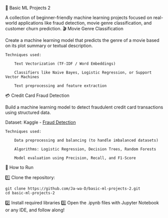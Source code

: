 🤖 Basic ML Projects 2

A collection of beginner-friendly machine learning projects focused on real-world applications like fraud detection, movie genre classification, and customer churn prediction.
🎬 Movie Genre Classification

Create a machine learning model that predicts the genre of a movie based on its plot summary or textual description.

    Techniques used:

        Text Vectorization (TF-IDF / Word Embeddings)

        Classifiers like Naive Bayes, Logistic Regression, or Support Vector Machines

        Text preprocessing and feature extraction

💳 Credit Card Fraud Detection

Build a machine learning model to detect fraudulent credit card transactions using structured data.

  Dataset: Kaggle - [Fraud Detection](https://www.kaggle.com/datasets/kartik2112/fraud-detection) 


    Techniques used:

        Data preprocessing and balancing (to handle imbalanced datasets)

        Algorithms: Logistic Regression, Decision Trees, Random Forests

        Model evaluation using Precision, Recall, and F1-Score

🚀 How to Run

1️⃣ Clone the repository:

    git clone https://github.com/Ja-wa-D/basic-ml-projects-2.git
    cd basic-ml-projects-2

2️⃣ Install required libraries
3️⃣ Open the .ipynb files with Jupyter Notebook or any IDE, and follow along!
